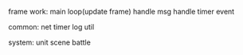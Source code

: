 frame work:
	main loop(update frame)
	handle msg
	handle timer event

common:
	net
	timer
	log
	util

system:
	unit
	scene
	battle
